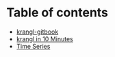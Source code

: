 # Table of contents

* [krangl-gitbook](README.md)
* [krangl in 10 Minutes](10_minutes.md)
* [Time Series](time-series.md)

